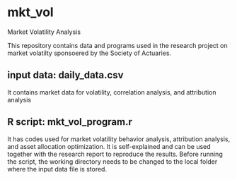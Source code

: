 # mkt_vol
Market Volatility Analysis

This repository contains data and programs used in the research project on market volatilty sponsoered by the Society of Actuaries.

## input data: daily_data.csv
It contains market data for volatility, correlation analysis, and attribution analysis

## R script: mkt_vol_program.r
It has codes used for market volatility behavior analysis, attribution analysis, and asset allocation optimization.
It is self-explained and can be used together with the research report to reproduce the results.
Before running the script, the working directory needs to be changed to the local folder where the input data file is stored.
